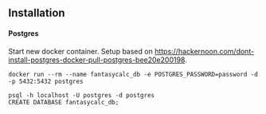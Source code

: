 ## Installation

#### Postgres

Start new docker container.
Setup based on https://hackernoon.com/dont-install-postgres-docker-pull-postgres-bee20e200198.
```
docker run --rm --name fantasycalc_db -e POSTGRES_PASSWORD=password -d -p 5432:5432 postgres
```
```
psql -h localhost -U postgres -d postgres
CREATE DATABASE fantasycalc_db;
```